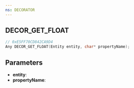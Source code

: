 ```yaml
---
ns: DECORATOR
---
```

## DECOR_GET_FLOAT

```c
// 0xE5FF70CD842CA9D4
Any DECOR_GET_FLOAT(Entity entity, char* propertyName);
```

## Parameters
* **entity**:
* **propertyName**:
